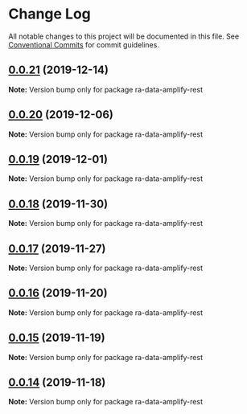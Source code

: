 # Change Log

All notable changes to this project will be documented in this file.
See [Conventional Commits](https://conventionalcommits.org) for commit guidelines.

## [0.0.21](https://github.com/hupe1980/amplify-material-ui/compare/ra-data-amplify-rest@0.0.20...ra-data-amplify-rest@0.0.21) (2019-12-14)

**Note:** Version bump only for package ra-data-amplify-rest





## [0.0.20](https://github.com/hupe1980/amplify-material-ui/compare/ra-data-amplify-rest@0.0.19...ra-data-amplify-rest@0.0.20) (2019-12-06)

**Note:** Version bump only for package ra-data-amplify-rest





## [0.0.19](https://github.com/hupe1980/amplify-material-ui/compare/ra-data-amplify-rest@0.0.18...ra-data-amplify-rest@0.0.19) (2019-12-01)

**Note:** Version bump only for package ra-data-amplify-rest





## [0.0.18](https://github.com/hupe1980/amplify-material-ui/compare/ra-data-amplify-rest@0.0.17...ra-data-amplify-rest@0.0.18) (2019-11-30)

**Note:** Version bump only for package ra-data-amplify-rest





## [0.0.17](https://github.com/hupe1980/amplify-material-ui/compare/ra-data-amplify-rest@0.0.16...ra-data-amplify-rest@0.0.17) (2019-11-27)

**Note:** Version bump only for package ra-data-amplify-rest





## [0.0.16](https://github.com/hupe1980/amplify-material-ui/compare/ra-data-amplify-rest@0.0.15...ra-data-amplify-rest@0.0.16) (2019-11-20)

**Note:** Version bump only for package ra-data-amplify-rest





## [0.0.15](https://github.com/hupe1980/amplify-material-ui/compare/ra-data-amplify-rest@0.0.14...ra-data-amplify-rest@0.0.15) (2019-11-19)

**Note:** Version bump only for package ra-data-amplify-rest





## [0.0.14](https://github.com/hupe1980/amplify-material-ui/compare/ra-data-amplify-rest@0.0.13...ra-data-amplify-rest@0.0.14) (2019-11-18)

**Note:** Version bump only for package ra-data-amplify-rest
